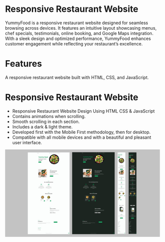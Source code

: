 # Responsive Restaurant Website

YummyFood is a responsive restaurant website designed for seamless browsing across devices. It features an intuitive layout showcasing menus, chef specials, testimonials, online booking, and Google Maps integration. With a sleek design and optimized performance, YummyFood enhances customer engagement while reflecting your restaurant’s excellence.

# Features
A responsive restaurant website built with HTML, CSS, and JavaScript.


# Responsive Restaurant Website

- Responsive Restaurant Website Design Using HTML CSS & JavaScript
- Contains animations when scrolling.
- Smooth scrolling in each section.
- Includes a dark & light theme.
- Developed first with the Mobile First methodology, then for desktop.
- Compatible with all mobile devices and with a beautiful and pleasant user interface.

![preview img](/previews.png)
